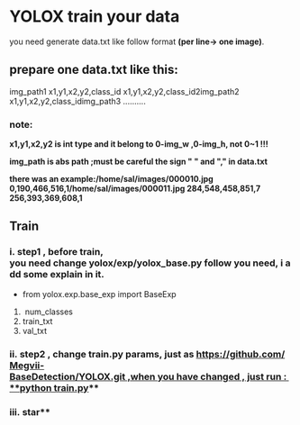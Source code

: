 # YOLOX train your data

you need generate data.txt like follow format **(per line-> one image)**.

## **prepare one data.txt like this:**

img_path1 x1,y1,x2,y2,class_id x1,y1,x2,y2,class_id2img_path2 x1,y1,x2,y2,class_idimg_path3 ..........

### **note:**

**x1,y1,x2,y2 is int type and it belong to 0-img_w ,0-img_h, not 0~1 !!!**

**img_path is abs path ;must be careful the sign " " and "," in data.txt**

**there was an example:/home/sal/images/000010.jpg 0,190,466,516,1/home/sal/images/000011.jpg 284,548,458,851,7 256,393,369,608,1**

## **Train**

### i. step1 , before train, you need change yolox/exp/yolox_base.py follow you need, i add some explain in it.

- from yolox.exp.base_exp import BaseExp<br>
1.  num_classes
2. train_txt
3. val_txt

### ii. step2 , change train.py params, just as https://github.com/Megvii-BaseDetection/YOLOX.git ,when you have changed , just run : **python train.py**

### **iii. star****